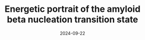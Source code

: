 ---
title: "Energetic portrait of the amyloid beta nucleation transition state"
date: "2024-09-22"
authors: "Arutyunyan A, Seuma M, Faure AJ, Bolognesi B, Lehner B"
reviewers: "Samelson A, Fraser JS"
image: "/static/img/reviews/2024_arutyunyan.png"

peer-review:
 - biorxiv_version: "2024.07.24.604935v1"
 - prereview: "13826334"
---